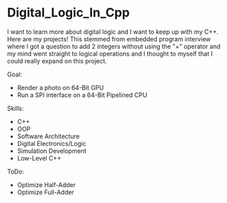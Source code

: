 # Digital_Logic_In_Cpp
I want to learn more about digital logic and I want to keep up with my C++. Here are my projects! This stemmed from embedded program interview where I got a question to add 2 integers without using the "+" operator and my mind went straight to logical operations and I thought to myself that I could really expand on this project.

Goal:
 - Render a photo on 64-Bit GPU
 - Run a SPI interface on a 64-Bit Pipelined CPU

Skills:
 - C++
 - OOP
 - Software Architecture
 - Digital Electronics/Logic
 - Simulation Development
 - Low-Level C++

ToDo:
 - Optimize Half-Adder
 - Optimize Full-Adder
